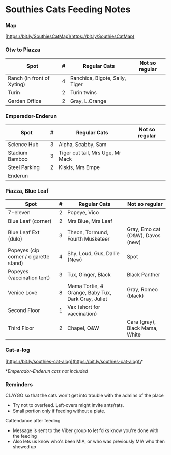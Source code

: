 # Southies Cats Feeding Notes

### Map

[https://bit.ly/SouthiesCatMap](https://bit.ly/SouthiesCatMap)


### Otw to Piazza

| Spot                                     | # | Regular Cats | Not so regular |
|------------------------------------------|---|--------------|----------------|
| Ranch (in front of Xyting)               | 4 | Ranchica, Bigote, Sally, Tiger
| Turin                                    | 2 | Turin twins
| Garden Office                            | 2 | Gray, L.Orange


### Emperador-Enderun

| Spot                                     | # | Regular Cats | Not so regular |
|------------------------------------------|---|--------------|----------------|
| Science Hub                              | 3 | Alpha, Scabby, Sam
| Stadium Bamboo                           | 3 | Tiger cut tail, Mrs Uge, Mr Mack
| Steel Parking                            | 2 | Kiskis, Mrs Empe
| Enderun                                  |   |


### Piazza, Blue Leaf

| Spot                                     | # | Regular Cats | Not so regular |
|------------------------------------------|---|--------------|----------------|
| 7-eleven                                 | 2 | Popeye, Vico
| Blue Leaf (corner)                       | 2 | Mrs Blue, Mrs Leaf
| Blue Leaf Ext (dulo)                     | 3 | Theon, Tormund, Fourth Musketeer | Gray, Emo cat (O&W), Davos (new)
| Popeyes (cip corner / cigarette stand)   | 4 | Shy, Loud, Gus, Dallie (New)     | Spot
| Popeyes (vaccination tent)               | 3 | Tux, Ginger, Black               | Black Panther
| Venice Love                              | 8 | Mama Tortie, 4 Orange, Baby Tux, Dark Gray, Juliet  | Gray, Romeo (black)
| Second Floor                             | 1 | Vax (short for vaccination)
| Third Floor                              | 2 | Chapel, O&W                      | Cara (gray), Black Mama, White


### Cat-a-log

[https://bit.ly/southies-cat-alog](https://bit.ly/southies-cat-alog)\*

\**Emperador-Enderun cats not included*

### Reminders

CLAYGO so that the cats won't get into trouble with the admins of the place

* Try not to overfeed. Left-overs might invite ants/rats.
* Small portion only if feeding without a plate.

Cattendance after feeding

* Message is sent to the Viber group to let folks know you're done with the feeding
* Also lets us know who's been MIA, or who was previously MIA who then showed up
